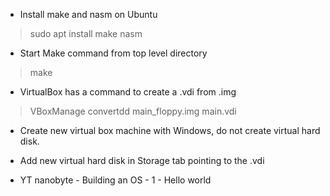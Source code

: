 
- Install make and nasm on Ubuntu
> sudo apt install make nasm

- Start Make command from top level directory
> make

- VirtualBox has a command to create a .vdi from .img
> VBoxManage convertdd main_floppy.img main.vdi


- Create new virtual box machine with Windows, do not create virtual hard disk. 
- Add new virtual hard disk in Storage tab pointing to the .vdi

- YT nanobyte - Building an OS - 1 - Hello world